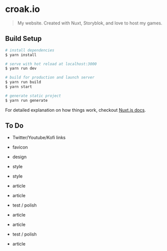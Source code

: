 # croak.io

> My website. Created with Nuxt, Storyblok, and love to host my games.

## Build Setup

``` bash
# install dependencies
$ yarn install

# serve with hot reload at localhost:3000
$ yarn run dev

# build for production and launch server
$ yarn run build
$ yarn start

# generate static project
$ yarn run generate
```

For detailed explanation on how things work, checkout [Nuxt.js docs](https://nuxtjs.org).

## To Do

* Twitter/Youtube/Kofi links
* favicon

* design

* style

* style

* article

* article

* test / polish

* article

* article

* test / polish

* article